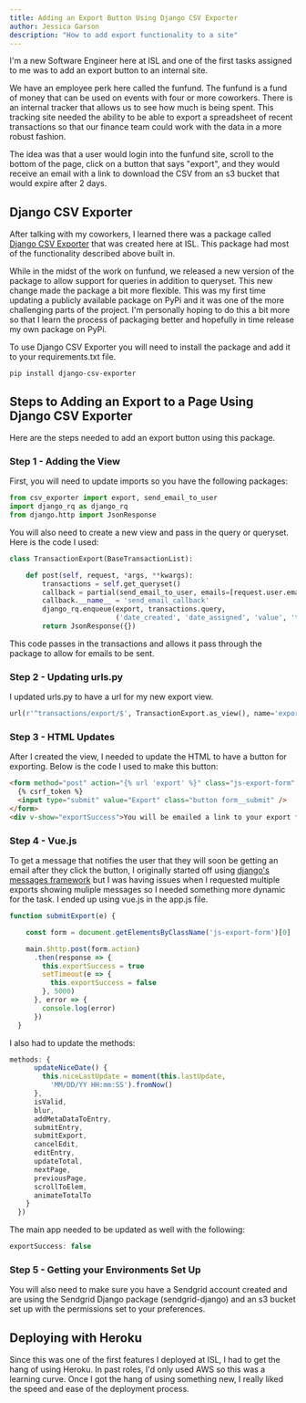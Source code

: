 ```yaml
---
title: Adding an Export Button Using Django CSV Exporter
author: Jessica Garson
description: "How to add export functionality to a site"
---
```

I'm a new Software Engineer here at ISL and one of the first tasks assigned to me was to add an export button to an internal site.

We have an employee perk here called the funfund. The funfund is a fund of money that can be used on events with four or more coworkers. There is an internal tracker that allows us to see how much is being spent. This tracking site needed the ability to be able to export a spreadsheet of recent transactions so that our finance team could work with the data in a more robust fashion.

The idea was that a user would login into the funfund site, scroll to the bottom of the page, click on a button that says "export", and they would receive an email with a link to download the CSV from an s3 bucket that would expire after 2 days.

## Django CSV Exporter
After talking with my coworkers, I learned there was a package called [Django CSV Exporter](https://sudo.isl.co/django-csv-exporter-the-one-that-does-it-all/) that was created here at ISL. This package had most of the functionality described above built in.

While in the midst of the work on funfund, we released a new version of the package to allow support for queries in addition to queryset. This new change made the package a bit more flexible. This was my first time updating a publicly available package on PyPi and it was one of the more challenging parts of the project. I'm personally hoping to do this a bit more so that I learn the process of packaging better and hopefully in time release my own package on PyPi.

To use Django CSV Exporter you will need to install the package and add it to your requirements.txt file.
```
pip install django-csv-exporter
```

## Steps to Adding an Export to a Page Using Django CSV Exporter
Here are the steps needed to add an export button using this package.

### Step 1 - Adding the View
First, you will need to update imports so you have the following packages:

```python
from csv_exporter import export, send_email_to_user
import django_rq as django_rq
from django.http import JsonResponse
```
You will also need to create a new view and pass in the query or queryset. Here is the code I used:

```python
class TransactionExport(BaseTransactionList):

    def post(self, request, *args, **kwargs):
        transactions = self.get_queryset()
        callback = partial(send_email_to_user, emails=[request.user.email], subject='[Funfund] Your data export is ready')
        callback.__name__ = 'send_email_callback'
        django_rq.enqueue(export, transactions.query,
                          ('date_created', 'date_assigned', 'value', 'title', 'description', 'attendees', 'author'), callback=callback)
        return JsonResponse({})
```
This code passes in the transactions and allows it pass through the package to allow for emails to be sent.

### Step 2 - Updating urls.py
I updated urls.py to have a url for my new export view.

```python
url(r'^transactions/export/$', TransactionExport.as_view(), name='export'),
```

### Step 3 - HTML Updates
After I created the view, I needed to update the HTML to have a button for exporting. Below is the code I used to make this button:

```html
<form method="post" action="{% url 'export' %}" class="js-export-form" v-on:submit.prevent="submitExport">
  {% csrf_token %}
  <input type="submit" value="Export" class="button form__submit" />
</form>
<div v-show="exportSuccess">You will be emailed a link to your export file.</div>
```

### Step 4 - Vue.js
To get a message that notifies the user that they will soon be getting an email after they click the button, I originally started off using [django's messages framework](https://docs.djangoproject.com/en/1.11/ref/contrib/messages/) but I was having issues when I requested multiple exports showing muliple messages so I needed something more dynamic for the task. I ended up using vue.js in the app.js file.

```javascript
function submitExport(e) {

    const form = document.getElementsByClassName('js-export-form')[0]

    main.$http.post(form.action)
      .then(response => {
        this.exportSuccess = true
        setTimeout(e => {
          this.exportSuccess = false
        }, 5000)
      }, error => {
        console.log(error)
      })
  }
  ```

I also had to update the methods:

```javascript
methods: {
      updateNiceDate() {
        this.niceLastUpdate = moment(this.lastUpdate,
          'MM/DD/YY HH:mm:SS').fromNow()
      },
      isValid,
      blur,
      addMetaDataToEntry,
      submitEntry,
      submitExport,
      cancelEdit,
      editEntry,
      updateTotal,
      nextPage,
      previousPage,
      scrollToElem,
      animateTotalTo
    }
  })
```
The main app needed to be updated as well with the following:

```javascript
exportSuccess: false
```

### Step 5 - Getting your Environments Set Up
You will also need to make sure you have a Sendgrid account created and are using the Sendgrid Django package (sendgrid-django) and an s3 bucket set up with the permissions set to your preferences.


## Deploying with Heroku
Since this was one of the first features I deployed at ISL, I had to get the hang of using Heroku. In past roles, I'd only used AWS so this was a learning curve. Once I got the hang of using something new, I really liked the speed and ease of the deployment process.
